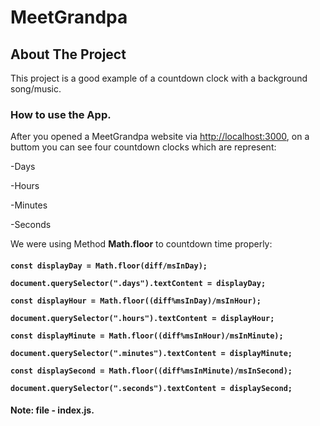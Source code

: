 <!-- NAME OF THE PROJECT -->
# MeetGrandpa

<!-- ABOUT THE PROJECT -->
   ## About The Project

   This project is a good example of a countdown clock with a background song/music.

   ### How to use the App.

   After you opened a MeetGrandpa website via [http://localhost:3000](http://localhost:3000), on a buttom you can see four countdown clocks which are represent:

   -Days

   -Hours

   -Minutes

   -Seconds

   We were using Method **Math.floor** to countdown time properly:
   
   #### 
**```
    const displayDay = Math.floor(diff/msInDay);
       ```**

   **```
     document.querySelector(".days").textContent = displayDay;
    ```**


   **```
    const displayHour = Math.floor((diff%msInDay)/msInHour);
    ```**

 **```
    document.querySelector(".hours").textContent = displayHour;
    ```**


   **```
    const displayMinute = Math.floor((diff%msInHour)/msInMinute);
    ```**

 **```
    document.querySelector(".minutes").textContent = displayMinute;
     ```**


  **```
    const displaySecond = Math.floor((diff%msInMinute)/msInSecond);
     ```**

**```
    document.querySelector(".seconds").textContent = displaySecond;
     ```**

   #### **Note: file - index.js.**
   

   
